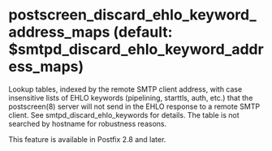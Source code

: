 # postscreen_discard_ehlo_keyword_address_maps (default: $smtpd_discard_ehlo_keyword_address_maps)
 Lookup tables, indexed by the remote SMTP client address, with
case insensitive lists of EHLO keywords (pipelining, starttls, auth,
etc.) that the postscreen(8) server will not send in the EHLO response
to a remote SMTP client. See smtpd\_discard\_ehlo\_keywords for details.
The table is not searched by hostname for robustness reasons. 


 This feature is available in Postfix 2.8 and later. 


